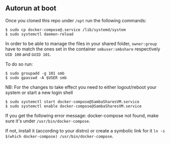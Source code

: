 
## Autorun at boot

Once you cloned this repo under `/opt` run the following commands:

	$ sudo cp docker-compose@.service /lib/systemd/system
	$ sudo systemctl daemon-reload

In order to be able to manage the files in your shared folder, `owner:group` have to match the ones set in the container `smbuser:smbshare`
respectively `UID 100` and `GUID 101`.

To do so run:

	$ sudo groupadd -g 101 smb
	$ sudo gpasswd -A $USER smb

NB: For the changes to take effect you need to either logout/reboot your system or start a new login shell

	$ sudo systemctl start docker-compose@SambaSharesVM.service
	$ sudo systemctl enable docker-compose@SambaSharesVM.service

If you get the following error message: 
docker-compose not found, make sure it's under `/usr/bin/docker-compose`. 

If not, install it (according to your distro) or create a symbolic link for it
`ln -s $(which docker-compose) /usr/bin/docker-compose`.

